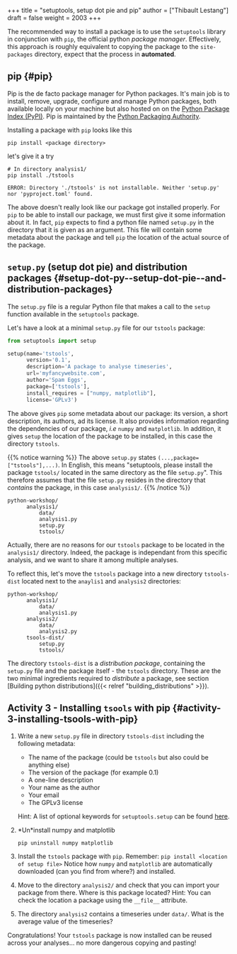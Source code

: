 +++
title = "setuptools, setup dot pie and pip"
author = ["Thibault Lestang"]
draft = false
weight = 2003
+++

The recommended way to install a package is to use the `setuptools` library in conjunction with
`pip`, the official python _package manager_.
Effectively, this approach is roughly equivalent to copying the package to the `site-packages` directory,
expect that the process in **automated**.


## pip {#pip}

Pip is the de facto package manager for Python packages.
It's main job is to install, remove, upgrade, configure and manage Python packages, both available
locally on your machine but also hosted on on the [Python Package Index (PyPI)](https://pypi.org/).
Pip is maintained by the [Python Packaging Authority](https://www.pypa.io/en/latest/).

Installing a package with `pip` looks like this

```shell
pip install <package directory>
```

let's give it a try

```shell
# In directory analysis1/
pip install ./tstools
```

```text
ERROR: Directory './tstools' is not installable. Neither 'setup.py' nor 'pyproject.toml' found.
```

The above doesn't really look like our package got installed properly.
For `pip` to be able to install our package, we must first give it some information about it.
In fact, `pip` expects to find a python file named `setup.py` in the directory that it is
given as an argument. This file will contain some metadata about the package and tell `pip`
the location of the actual source of the package.


## `setup.py` (setup dot pie) and distribution packages {#setup-dot-py--setup-dot-pie--and-distribution-packages}

The `setup.py` file is a regular Python file that makes a call to the `setup` function
available in the `setuptools` package.

Let's have a look at a minimal `setup.py` file for our `tstools` package:

```python
from setuptools import setup

setup(name='tstools',
      version='0.1',
      description='A package to analyse timeseries',
      url='myfancywebsite.com',
      author='Spam Eggs',
      package=['tstools'],
      install_requires = ["numpy, matplotlib"],
      license='GPLv3')
```

The above gives `pip` some metadata about our package: its version, a short description,
its authors, ad its license. It also provides information regarding the dependencies of
our package, _i.e_ `numpy` and `matplotlib`.
In addition, it gives `setup` the location of the package to be installed, in this case
the directory `tstools`.

{{% notice warning %}}
The above `setup.py` states `(...,package=["tstools"],...)`.
In English, this means "setuptools, please install the package `tstools/` located in the same directory as the file `setup.py`".
This therefore assumes that the file `setup.py` resides in the directory that _contains_ the package, in this case `analysis1/`.
{{% /notice %}}

```text
python-workshop/
      analysis1/
  	      data/
  	      analysis1.py
  	      setup.py
  	      tstools/
```

Actually, there are no reasons for our `tstools` package to be located in the `analysis1/` directory.
Indeed, the package is independant from this specific analysis, and we want to share it among multiple analyses.

To reflect this, let's move the `tstools` package into a new directory `tstools-dist` located next to the `anaylis1` and
`analysis2` directories:

```text
python-workshop/
      analysis1/
  	      data/
  	      analysis1.py
      analysis2/
  	      data/
  	      analysis2.py
      tsools-dist/
  	      setup.py
  	      tstools/
```

The directory `tstools-dist` is a _distribution package_, containing the `setup.py` file and the package itself - the `tstools` directory.
These are the two minimal ingredients required to _distribute_ a package, see section [Building python distributions]({{< relref "building_distributions" >}}).


## Activity 3 -  Installing `tsools` with pip {#activity-3-installing-tsools-with-pip}

1.  Write a new `setup.py` file in directory `tstools-dist` including the following metadata:

    -   The name of the package (could be `tstools` but also could be anything else)
    -   The version of the package (for example 0.1)
    -   A one-line description
    -   Your name as the author
    -   Your email
    -   The GPLv3 license

    Hint: A list of optional keywords for `setuptools.setup` can be found [here](https://setuptools.readthedocs.io/en/latest/setuptools.html#new-and-changed-setup-keywords).
2.  \*Un\*install numpy and matplotlib

    ```shell
    pip uninstall numpy matplotlib
    ```
3.  Install the `tstools` package with `pip`.
    Remember: `pip install <location of setup file>`
    Notice how `numpy` and `matplotlib` are automatically downloaded (can you find from where?)
    and installed.
4.  Move to the directory `analysis2/` and check that you can import your package from there.
    Where is this package located?
    Hint: You can check the location a package using the `__file__` attribute.
5.  The directory `analysis2` contains a timeseries under `data/`. What is the average value
    of the timeseries?

Congratulations! Your `tstools` package is now installed can be reused across your analyses...
no more dangerous copying and pasting!
